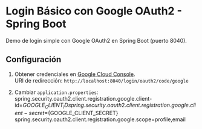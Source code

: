 # Login Básico con Google OAuth2 - Spring Boot

Demo de login simple con Google OAuth2 en Spring Boot (puerto 8040).

## Configuración

1. Obtener credenciales en [Google Cloud Console](https://console.cloud.google.com/).  
   URI de redirección: `http://localhost:8040/login/oauth2/code/google`

2. Cambiar `application.properties`:
spring.security.oauth2.client.registration.google.client-id=${GOOGLE_CLIENT_ID}
spring.security.oauth2.client.registration.google.client-secret=${GOOGLE_CLIENT_SECRET}
spring.security.oauth2.client.registration.google.scope=profile,email
